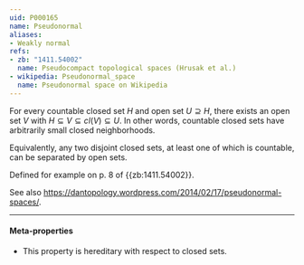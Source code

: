 ```yaml
---
uid: P000165
name: Pseudonormal
aliases:
- Weakly normal
refs:
- zb: "1411.54002"
  name: Pseudocompact topological spaces (Hrusak et al.)
- wikipedia: Pseudonormal_space
  name: Pseudonormal space on Wikipedia
---
```


For every countable closed set $H$ and open set $U\supseteq H$,
there exists an open set $V$ with $H\subseteq V\subseteq cl(V)\subseteq U$.
In other words, countable closed sets have arbitrarily small closed neighborhoods.

Equivalently, any two disjoint closed sets, at least one of which is countable, can be separated by open sets.

Defined for example on p. 8 of {{zb:1411.54002}}.

See also <https://dantopology.wordpress.com/2014/02/17/pseudonormal-spaces/>.

----
#### Meta-properties

- This property is hereditary with respect to closed sets.
